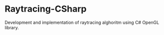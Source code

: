 # Raytracing-CSharp
 Development and implementation of raytracing alghoritm using C# OpenGL library.
